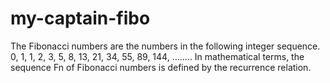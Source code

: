 # my-captain-fibo
The Fibonacci numbers are the numbers in the following integer sequence. 0, 1, 1, 2, 3, 5, 8, 13, 21, 34, 55, 89, 144, …….. In mathematical terms, the sequence Fn of Fibonacci numbers is defined by the recurrence relation.
